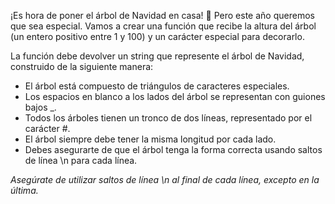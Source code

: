 ¡Es hora de poner el árbol de Navidad en casa! 🎄 Pero este año queremos que sea especial. Vamos a crear una función que recibe la altura del árbol (un entero positivo entre 1 y 100) y un carácter especial para decorarlo.

La función debe devolver un string que represente el árbol de Navidad, construido de la siguiente manera:

- El árbol está compuesto de triángulos de caracteres especiales.
- Los espacios en blanco a los lados del árbol se representan con guiones bajos \_.
- Todos los árboles tienen un tronco de dos líneas, representado por el carácter #.
- El árbol siempre debe tener la misma longitud por cada lado.
- Debes asegurarte de que el árbol tenga la forma correcta usando saltos de línea \n para cada línea.

_Asegúrate de utilizar saltos de línea \n al final de cada línea, excepto en la última._
